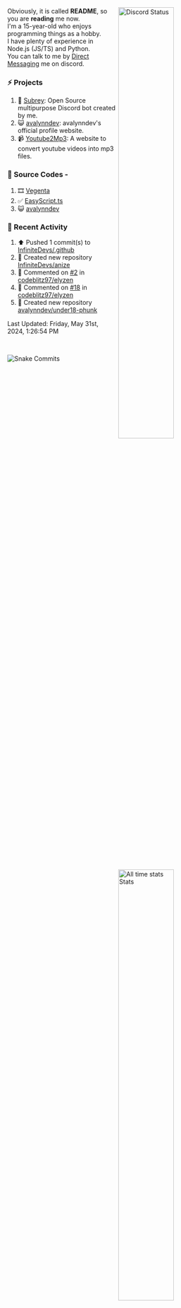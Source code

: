 <a href="https://discord.com/users/735059235141845003" target="_blank">
	<img width="50%" align="right" alt="Discord Status" src="https://lanyard.cnrad.dev/api/735059235141845003?bg=1f1f1f&borderRadius=5px">
</a>
<a href="https://wakatime.com/@Avalynn" target="_blank">
	<img width="50%" align="right" alt="All time stats Stats" src="https://github-readme-stats.vercel.app/api/wakatime?username=avalynn&border_radius=5px&theme=dark&bg_color=1f1f1f&border_color=1f1f1f&icon_color=58a6ff&show_icons=true&disable_animations=true&custom_title=All%20Time%20Stats&v=2\&layout=compact">
</a>

<div align="left">
Obviously, it is called <b>README</b>, so you are <b>reading</b> me now.<br> 
I'm a 15-year-old who enjoys programming things as a hobby. <br>
I have plenty of experience in Node.js (JS/TS) and Python.<br>
You can talk to me by <a href="https://discord.com/users/735059235141845003">Direct Messaging</a> me on discord.<br>
</div>

### ⚡ Projects
1. 🤖 [Subrey](https://github.com/bettercodehelp/Subrey): Open Source multipurpose Discord bot created by me.
2. 😺 [avalynndev](https://avalynn.vercel.app): avalynndev's official profile website.
3. 📹 [Youtube2Mp3](https://yt2mp3.is-an.app): A website to convert youtube videos into mp3 files.
<!--4. ✅ [Ecorn](website_link): A Ecommerce website made with nextjs for my beloved Sahasra-->

### 📄 Source Codes -
1. 🎞️ [Vegenta](https://github.com/InfiniteDevs/vegenta)
2. ✅ [EasyScript.ts](https://github.com/InfiniteDevs/Subrey)
3. 😺 [avalynndev](https://github.com/avalynndev/avalynn-web)

### 📄 Recent Activity

<!--RECENT_ACTIVITY:start-->
1. ⬆️ Pushed 1 commit(s) to [InfiniteDevs/.github](https://github.com/InfiniteDevs/.github)<br>
2. 📔 Created new repository [InfiniteDevs/anize](https://github.com/InfiniteDevs/anize)<br>
3. 💬 Commented on [#2](https://github.com/codeblitz97/elyzen/issues/2#issuecomment-2142004519) in [codeblitz97/elyzen](https://github.com/codeblitz97/elyzen)<br>
4. 💬 Commented on [#18](https://github.com/codeblitz97/elyzen/issues/18#issuecomment-2142000649) in [codeblitz97/elyzen](https://github.com/codeblitz97/elyzen)<br>
5. 📔 Created new repository [avalynndev/under18-phunk](https://github.com/avalynndev/under18-phunk)<br>
<!--RECENT_ACTIVITY:end-->

<!--RECENT_ACTIVITY:last_update-->
Last Updated: Friday, May 31st, 2024, 1:26:54 PM
<!--RECENT_ACTIVITY:last_update_end-->

<br />

![Snake Commits](https://raw.githubusercontent.com/avalynndev/avalynndev/e7cc130b71cdb75f5598d2d6c3076f6aa0f2585b/github-contribution-grid-snake.svg)
